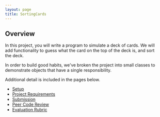 ```yaml
---
layout: page
title: SortingCards
---
```


## Overview

In this project, you will write a program to simulate a deck of cards. We will add functionality to guess what the card on the top of the deck is, and sort the deck.

In order to build good habits, we've broken the project into small classes to demonstrate objects that have a single responsibility.

Additional detail is included in the pages below.

* [Setup](./setup)
* [Project Requirements](./requirements)
* [Submission](./submission)
* [Peer Code Review](./peer_code_review)
* [Evaluation Rubric](./rubric)
